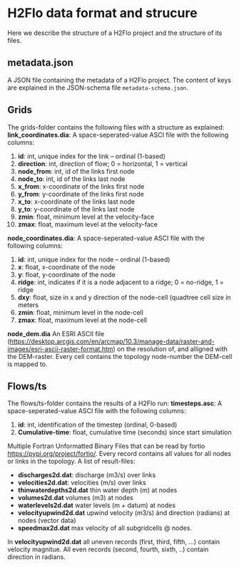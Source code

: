 # H2Flo data format and strucure
Here we describe the structure of a H2Flo project and the structure of its files.

## metadata.json
A JSON file containing the metadata of a H2Flo project. The content of keys are explained in the JSON-schema file `metadata-schema.json`.

## Grids
The grids-folder contains the following files with a structure as explained:
**link_coordinates.dia**: A space-seperated-value ASCI file with the following columns:
 1. **id**: int, unique index for the link – ordinal (1-based)
 2. **direction**: int, direction of flow; 0 = horizontal, 1 = vertical
 3. **node_from**: int, id of the links first node
 4. **node_to**: int, id of the links last node
 5. **x_from**: x-coordinate of the links first node
 6. **y_from**: y-coordinate of the links first node
 7. **x_to**: x-coordinate of the links last node
 8. **y_to**: y-coordinate of the links last node
 9. **zmin**: float, minimum level at the velocity-face
 10. **zmax**: float, maximum level at the velocity-face

**node_coordinates.dia**: A space-seperated-value ASCI file with the following columns:
 1. **id**: int, unique index for the node – ordinal (1-based)
 2. **x**: float, x-coordinate of the node
 3. **y**: float, y-coordinate of the node
 4. **ridge**: int, indicates if it is a node adjacent to a ridge; 0 = no-ridge, 1 = ridge
 5. **dxy**: float, size in x and y direction of the node-cell (quadtree cell size in meters
 6. **zmin**: float, minimum level in the node-cell
 7. **zmax**: float, maximum level at the node-cell

**node_dem.dia** An ESRI ASCII file (https://desktop.arcgis.com/en/arcmap/10.3/manage-data/raster-and-images/esri-ascii-raster-format.htm) on the resolution of, and alligned with the DEM-raster.
Every cell contains the topology node-number the DEM-cell is mapped to.

## Flows/ts
The flows/ts-folder contains the results of a H2Flo run:
**timesteps.asc**: A space-seperated-value ASCI file with the following columns:
 1. **id**: int, identification of the timestep (ordinal, 0-based)
 2. **Cumulative-time**: float, cumulative time (seconds) since start simulation

Multiple Fortran Unformatted Binary Files that can be read by fortio https://pypi.org/project/fortio/. Every record contains all values for all nodes or links in the topology. A list of result-files:
* **discharges2d.dat**: discharge (m3/s) over links
* **velocities2d.dat**: velocities (m/s) over links
* **thinwaterdepths2d.dat** thin water depth (m) at nodes
* **volumes2d.dat** volumes (m3) at nodes
* **waterlevels2d.dat** water levels (m + datum) at nodes
* **velocityupwind2d.dat** upwind velocity (m3/s) ánd direction (radians) at nodes (vector data)
* **speedmax2d.dat** max velocity of all subgridcells @ nodes.

In **velocityupwind2d.dat** all uneven records (first, third, fifth, ...) contain velocity magnitue. All even records (second, fourth, sixth, ..) contain direction in radians.